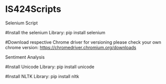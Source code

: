 # IS424Scripts

Selenium Script

#Install the selenium Library:
pip install selenium

#Download respective Chrome driver for versioning please check your own chrome version:
https://chromedriver.chromium.org/downloads



Sentiment Analysis

#Install Unicode Library:
pip install unicode

#Install NLTK Library:
pip install nltk
